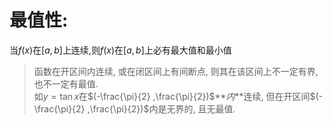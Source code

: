 # **最值性**:

当$f(x)$在$[a, b]$上连续,则$f(x)$在$[a, b]$上必有最大值和最小值

> 函数在开区间内连续, 或在闭区间上有间断点, 则其在该区间上不一定有界, 也不一定有最值.<BR>
> 如$y= \tan x$在$(-\frac{\pi}{2} ,\frac{\pi}{2})$**_内_**连续, 但在开区间$(-\frac{\pi}{2} ,\frac{\pi}{2})$内是无界的, 且无最值.

